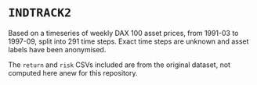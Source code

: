 # `INDTRACK2`

Based on a timeseries of weekly DAX 100 asset prices, from 1991-03 to 1997-09, split into 291 time steps. Exact time steps are unknown and asset labels have been anonymised.

The `return` and `risk` CSVs included are from the original dataset, not computed here anew for this repository.
